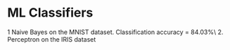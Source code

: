 # ML Classifiers

1 Naive Bayes on the MNIST dataset. Classification accuracy = 84.03%\\
2. Perceptron on the IRIS dataset
